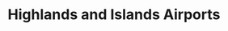 ---
schema: default
title: Highlands and Islands Airports
description: public corporation controlled by Scottish Government
logo: ''
type:
- Public corporation
portal_url: ''
org_url: http://www.hial.co.uk
twitter_handle: 
wikidata_qid: Q16149321
wdtk_id: highlands_and_islands_airports_limited
---